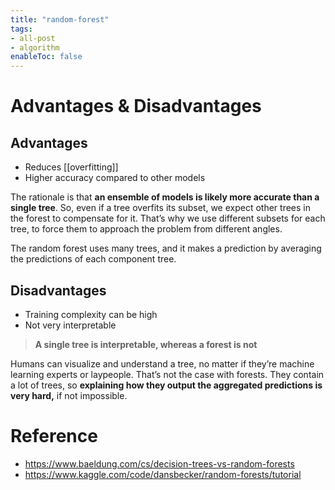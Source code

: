 ```yaml
---
title: "random-forest"
tags:
- all-post
- algorithm
enableToc: false
---
```


# Advantages & Disadvantages

## Advantages

- Reduces [[overfitting]]
- Higher accuracy compared to other models

The rationale is that **an ensemble of models is likely more accurate than a single tree**. So, even if a tree overfits its subset, we expect other trees in the forest to compensate for it. That’s why we use different subsets for each tree, to force them to approach the problem from different angles.

The random forest uses many trees, and it makes a prediction by averaging the predictions of each component tree.

## Disadvantages

- Training complexity can be high
- Not very interpretable

> **A single tree is interpretable, whereas a forest is not**

Humans can visualize and understand a tree, no matter if they’re machine learning experts or laypeople. That’s not the case with forests. They contain a lot of trees, so **explaining how they output the aggregated predictions is very hard,** if not impossible.

# Reference
- https://www.baeldung.com/cs/decision-trees-vs-random-forests
- https://www.kaggle.com/code/dansbecker/random-forests/tutorial
